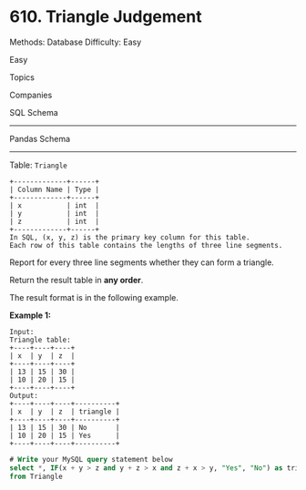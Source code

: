 # 610. Triangle Judgement

Methods: Database
Difficulty: Easy

Easy

Topics

Companies

SQL Schema

---

Pandas Schema

---

Table: `Triangle`

```
+-------------+------+
| Column Name | Type |
+-------------+------+
| x           | int  |
| y           | int  |
| z           | int  |
+-------------+------+
In SQL, (x, y, z) is the primary key column for this table.
Each row of this table contains the lengths of three line segments.

```

Report for every three line segments whether they can form a triangle.

Return the result table in **any order**.

The result format is in the following example.

**Example 1:**

```
Input:
Triangle table:
+----+----+----+
| x  | y  | z  |
+----+----+----+
| 13 | 15 | 30 |
| 10 | 20 | 15 |
+----+----+----+
Output:
+----+----+----+----------+
| x  | y  | z  | triangle |
+----+----+----+----------+
| 13 | 15 | 30 | No       |
| 10 | 20 | 15 | Yes      |
+----+----+----+----------+
```

```sql
# Write your MySQL query statement below
select *, IF(x + y > z and y + z > x and z + x > y, "Yes", "No") as triangle
from Triangle

```